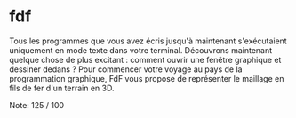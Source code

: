 # fdf

Tous les programmes que vous avez écris jusqu'à maintenant s'exécutaient uniquement en mode texte dans votre terminal.
Découvrons maintenant quelque chose de plus excitant : comment ouvrir une fenêtre graphique et dessiner dedans ?
Pour commencer votre voyage au pays de la programmation graphique,
FdF vous propose de représenter le maillage en fils de fer d'un terrain en 3D.

Note: 125 / 100
